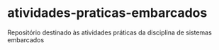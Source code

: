 # atividades-praticas-embarcados
Repositório destinado às atividades práticas da disciplina de sistemas embarcados
